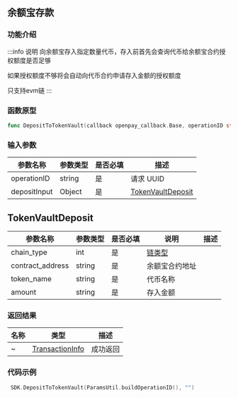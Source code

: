 ## 余额宝存款

### 功能介绍

:::info 说明
向余额宝存入指定数量代币，存入前首先会查询代币给余额宝合约授权额度是否足够

如果授权额度不够将会自动向代币合约申请存入金额的授权额度

只支持evm链
:::

### 函数原型

```go showLineNumbers
func DepositToTokenVault(callback openpay_callback.Base, operationID string, depositInput string)
```

### 输入参数

| 参数名称     | 参数类型 | 是否必填 | 描述                   |
| ------------ | -------- | -------- | ---------------------- |
| operationID  | string   | 是       | 请求 UUID              |
| depositInput | Object   | 是       | [TokenVaultDeposit](#) |

## TokenVaultDeposit

>

| 参数名称         | 参数类型 | 是否必填 | 说明                                | 描述 |
| ---------------- | -------- | -------- | ----------------------------------- | ---- |
| chain_type       | int      | 是       | [链类型](/common/enum.md#chaintype) |      |
| contract_address | string   | 是       | 余额宝合约地址                      |      |
| token_name       | string   | 是       | 代币名称                            |      |
| amount           | string   | 是       | 存入金额                            |      |

### 返回结果

| 名称 | 类型                                                 | 描述     |
| ---- | ---------------------------------------------------- | -------- |
| ~    | [TransactionInfo](/common/entity.md#transactioninfo) | 成功返回 |

### 代码示例

```go showLineNumbers
 SDK.DepositToTokenVault(ParamsUtil.buildOperationID(), "")
```
